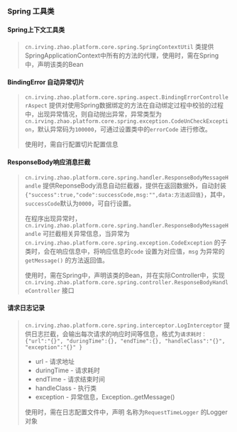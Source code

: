 ### Spring 工具类

#### Spring上下文工具类

> ``cn.irving.zhao.platform.core.spring.SpringContextUtil`` 类提供SpringApplicationContext中所有的方法的代理，使用时，需在Spring中，声明该类的Bean

#### BindingError 自动异常切片

> ``cn.irving.zhao.platform.core.spring.aspect.BindingErrorControllerAspect`` 提供对使用Spring数据绑定的方法在自动绑定过程中校验的过程中，出现异常情况，则自动抛出异常，异常类型为`cn.irving.zhao.platform.core.spring.exception.CodeUnCheckException`，默认异常码为``100000``，可通过设置类中的``errorCode`` 进行修改。
>
> 使用时，需自行配置切片配置信息

#### ResponseBody响应消息拦截

> `cn.irving.zhao.platform.core.spring.handler.ResponseBodyMessageHandle` 提供ReponseBody消息自动拦截器，提供在返回数据外，自动封装`{"success":true,"code":successCode,msg:"",data:方法返回值}`，其中，`successCode`默认为`0000`，可自行设置。
>
> 在程序出现异常时，`cn.irving.zhao.platform.core.spring.handler.ResponseBodyMessageHandle` 可拦截相关异常信息，当异常为`cn.irving.zhao.platform.core.spring.exception.CodeException` 的子类时，会在响应信息中，将响应信息的`code` 设置为对应值，`msg` 为异常的`getMessage()` 的方法返回值。
>
> 使用时，需在Spring中，声明该类的Bean，并在实际Controller中，实现`cn.irving.zhao.platform.core.spring.controller.ResponseBodyHandleController` 接口

#### 请求日志记录

> `cn.irving.zhao.platform.core.spring.interceptor.LogInterceptor` 提供日志拦截，会输出每次请求的响应时间等信息，格式为`请求耗时：{"url":"{}", "duringTime":{}, "endTime":{}, "handleClass":"{}", "exception":"{}" }` 
>
> - url - 请求地址
> - duringTime - 请求耗时
> - endTime - 请求结束时间
> - handleClass - 执行类
> - exception - 异常信息，Exception..getMessage()
>
> 使用时，需在日志配置文件中，声明 名称为`RequestTimeLogger` 的Logger对象